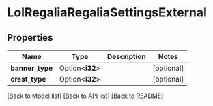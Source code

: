 # LolRegaliaRegaliaSettingsExternal

## Properties

Name | Type | Description | Notes
------------ | ------------- | ------------- | -------------
**banner_type** | Option<**i32**> |  | [optional]
**crest_type** | Option<**i32**> |  | [optional]

[[Back to Model list]](../README.md#documentation-for-models) [[Back to API list]](../README.md#documentation-for-api-endpoints) [[Back to README]](../README.md)


